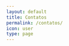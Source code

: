 ```yaml
---
layout: default
title: Contatos
permalink: /contatos/
icon: user
type: page
---
```

<script>
    <iframe src="{{site.contact_url}}">Loading...</iframe>
  </div>
</div>